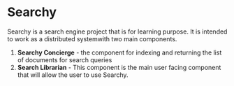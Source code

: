 # Searchy
Searchy is a search engine project that is for learning purpose. It is intended to work as a distributed systemwith two main components.

1. **Searchy Concierge** - the component for indexing and returning the list of documents for search queries
2. **Search Librarian** - This component is the main user facing component that will allow the user to use Searchy.

